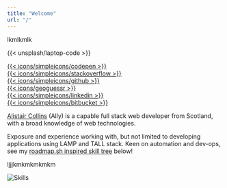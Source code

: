 ```yaml
---
title: "Welcome"
url: "/"
---
```


lkmlkmlk

{{< unsplash/laptop-code >}}

<div class="row">
  <div class="col-2 col"><a target="_blank" rel="noopener" href="https://codepen.io/alistaircol">{{< icons/simpleicons/codepen >}}</a></div>
  <div class="col-2 col"><a target="_blank" rel="noopener" href="https://stackoverflow.com/users/5873008/alistaircol">{{< icons/simpleicons/stackoverflow >}}</a></div>
  <div class="col-2 col"><a target="_blank" rel="noopener" href="https://github.com/alistaircol">{{< icons/simpleicons/github >}}</a></div>
  <div class="col-2 col"><a target="_blank" rel="noopener" href="https://www.geoguessr.com/user/604a9652025d6f00015bff8f">{{< icons/geoguessr >}}</a></div>
  <div class="col-2 col"><a target="_blank" rel="noopener" href="https://www.linkedin.com/in/alistaircol/">{{< icons/simpleicons/linkedin >}}</a></div>
  <div class="col-2 col"><a target="_blank" rel="noopener" href="#">{{< icons/simpleicons/bitbucket >}}</a></div>
</div>

[Alistair Collins](https://github.com/alistaircol) (Ally) is a capable full stack web developer from Scotland, with a broad knowledge of web technologies.

Exposure and experience working with, but not limited to developing applications using LAMP and TALL stack. Keen on automation and dev-ops, see my [roadmap.sh inspired skill tree](https://github.com/dafedteam/skill-tree) below!

ljjjkmkmkmkmkm

<img alt="Skills" src="https://static.ac93.uk/resume/skills.png" />
